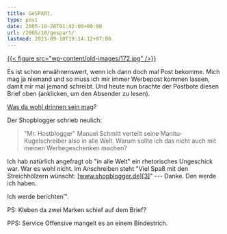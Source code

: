 ```yaml
---
title: GeSPARt.
type: post
date: 2005-10-28T01:42:00+00:00
url: /2005/10/gespart/
lastmod: 2023-09-10T19:14:12+07:00
---
```

[{{< figure src="wp-content/old-images/172.jpg" />}}][1]

Es ist schon erwähnenswert, wenn ich dann doch mal Post bekomme. Mich mag ja niemand und so muss ich mir immer Werbepost kommen lassen, damit mir mal jemand schreibt. Und heute nun brachte der Postbote diesen Brief oben (anklicken, um den Absender zu lesen).

[Was da wohl drinnen sein mag][2]?

Der Shopblogger schrieb neulich:

> "Mr. Hostblogger" Manuel Schmitt verteilt seine Manitu-Kugelschreiber also in alle Welt. Warum sollte ich das nicht auch mit meinen Werbegeschenken machen?

Ich hab natürlich angefragt ob "in alle Welt" ein rhetorisches Ungeschick war. War es wohl nicht. Im Anschreiben steht "Viel Spaß mit den Streichhölzern wünscht: [www.shopblogger.de][3]" --- Danke. Den werde ich haben.

Ich werde berichten&trade;.

PS: Kleben da zwei Marken schief auf dem Brief?

PPS: Service Offensive mangelt es an einem Bindestrich.

 [1]: /images/171.jpg
 [2]: http://www.shopblogger.de/blog/archives/2117-Streichhoelzer-und-Kugelschreiber.html
 [3]: http://www.shopblogger.de
